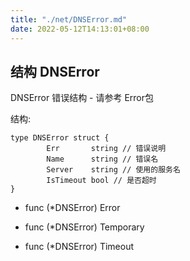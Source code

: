 ```yaml
---
title: "./net/DNSError.md"
date: 2022-05-12T14:13:01+08:00
---
```

## 结构 DNSError

DNSError 错误结构 - 请参考 Error包

结构:

	type DNSError struct {
    		Err       string // 错误说明
    		Name      string // 错误名
    		Server    string // 使用的服务名
    		IsTimeout bool // 是否超时
	}


- func (*DNSError) Error

- func (*DNSError) Temporary

- func (*DNSError) Timeout

